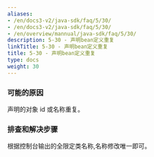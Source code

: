 ```yaml
---
aliases:
- /en/docs3-v2/java-sdk/faq/5/30/
- /en/docs3-v2/java-sdk/faq/5/30/
- /en/overview/mannual/java-sdk/faq/5/30/
description: 5-30 - 声明bean定义重复
linkTitle: 5-30 - 声明bean定义重复
title: 5-30 - 声明bean定义重复
type: docs
weight: 30
---
```







### 可能的原因

声明的对象 id 或名称重复。

### 排查和解决步骤

根据控制台输出的全限定类名称,名称修改唯一即可。
